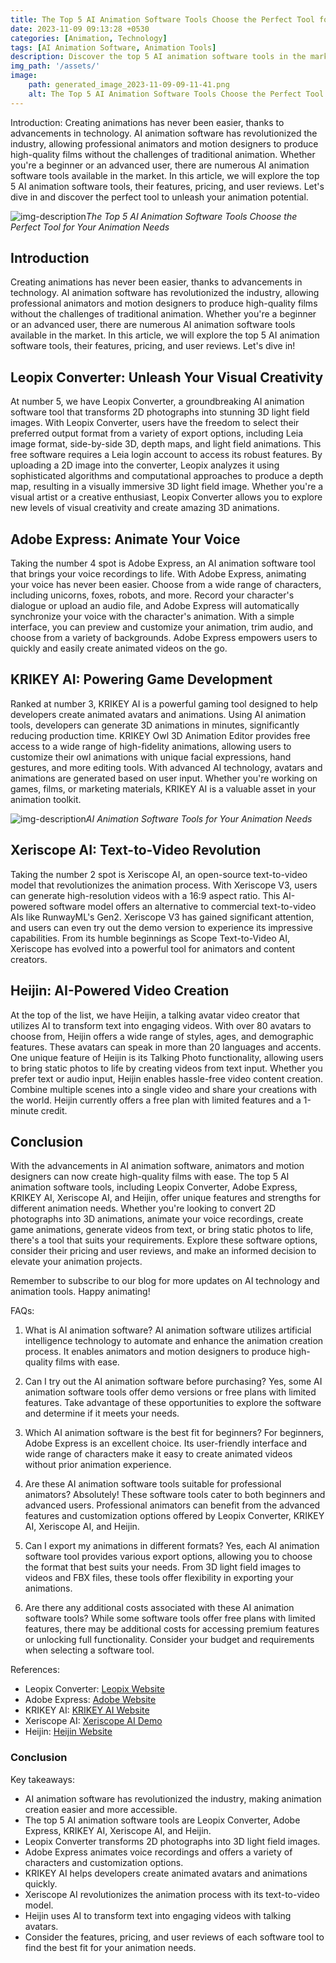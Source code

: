 ```yaml
---
title: The Top 5 AI Animation Software Tools Choose the Perfect Tool for Your Animation Needs
date: 2023-11-09 09:13:28 +0530
categories: [Animation, Technology]
tags: [AI Animation Software, Animation Tools]
description: Discover the top 5 AI animation software tools in the market and find the perfect fit for your animation needs. From Leopix Converter to Heijin, explore their features, pricing, and user reviews to create stunning animations effortlessly.
img_path: '/assets/'
image:
    path: generated_image_2023-11-09-09-11-41.png
    alt: The Top 5 AI Animation Software Tools Choose the Perfect Tool for Your Animation Needs
---
```




Introduction:
Creating animations has never been easier, thanks to advancements in technology. AI animation software has revolutionized the industry, allowing professional animators and motion designers to produce high-quality films without the challenges of traditional animation. Whether you're a beginner or an advanced user, there are numerous AI animation software tools available in the market. In this article, we will explore the top 5 AI animation software tools, their features, pricing, and user reviews. Let's dive in and discover the perfect tool to unleash your animation potential.

![img-description](generated_image_2023-11-09-09-11-41.png)_The Top 5 AI Animation Software Tools Choose the Perfect Tool for Your Animation Needs_

## Introduction ##
Creating animations has never been easier, thanks to advancements in technology. AI animation software has revolutionized the industry, allowing professional animators and motion designers to produce high-quality films without the challenges of traditional animation. Whether you're a beginner or an advanced user, there are numerous AI animation software tools available in the market. In this article, we will explore the top 5 AI animation software tools, their features, pricing, and user reviews. Let's dive in!

## Leopix Converter: Unleash Your Visual Creativity ##
At number 5, we have Leopix Converter, a groundbreaking AI animation software tool that transforms 2D photographs into stunning 3D light field images. With Leopix Converter, users have the freedom to select their preferred output format from a variety of export options, including Leia image format, side-by-side 3D, depth maps, and light field animations. This free software requires a Leia login account to access its robust features. By uploading a 2D image into the converter, Leopix analyzes it using sophisticated algorithms and computational approaches to produce a depth map, resulting in a visually immersive 3D light field image. Whether you're a visual artist or a creative enthusiast, Leopix Converter allows you to explore new levels of visual creativity and create amazing 3D animations.

## Adobe Express: Animate Your Voice ##
Taking the number 4 spot is Adobe Express, an AI animation software tool that brings your voice recordings to life. With Adobe Express, animating your voice has never been easier. Choose from a wide range of characters, including unicorns, foxes, robots, and more. Record your character's dialogue or upload an audio file, and Adobe Express will automatically synchronize your voice with the character's animation. With a simple interface, you can preview and customize your animation, trim audio, and choose from a variety of backgrounds. Adobe Express empowers users to quickly and easily create animated videos on the go.

## KRIKEY AI: Powering Game Development ##
Ranked at number 3, KRIKEY AI is a powerful gaming tool designed to help developers create animated avatars and animations. Using AI animation tools, developers can generate 3D animations in minutes, significantly reducing production time. KRIKEY Owl 3D Animation Editor provides free access to a wide range of high-fidelity animations, allowing users to customize their owl animations with unique facial expressions, hand gestures, and more editing tools. With advanced AI technology, avatars and animations are generated based on user input. Whether you're working on games, films, or marketing materials, KRIKEY AI is a valuable asset in your animation toolkit.

![img-description](generated_image_2023-11-09-11-27-16.png)_AI Animation Software Tools for Your Animation Needs_

## Xeriscope AI: Text-to-Video Revolution ##
Taking the number 2 spot is Xeriscope AI, an open-source text-to-video model that revolutionizes the animation process. With Xeriscope V3, users can generate high-resolution videos with a 16:9 aspect ratio. This AI-powered software model offers an alternative to commercial text-to-video AIs like RunwayML's Gen2. Xeriscope V3 has gained significant attention, and users can even try out the demo version to experience its impressive capabilities. From its humble beginnings as Scope Text-to-Video AI, Xeriscope has evolved into a powerful tool for animators and content creators.

## Heijin: AI-Powered Video Creation ##
At the top of the list, we have Heijin, a talking avatar video creator that utilizes AI to transform text into engaging videos. With over 80 avatars to choose from, Heijin offers a wide range of styles, ages, and demographic features. These avatars can speak in more than 20 languages and accents. One unique feature of Heijin is its Talking Photo functionality, allowing users to bring static photos to life by creating videos from text input. Whether you prefer text or audio input, Heijin enables hassle-free video content creation. Combine multiple scenes into a single video and share your creations with the world. Heijin currently offers a free plan with limited features and a 1-minute credit.

## Conclusion ##
With the advancements in AI animation software, animators and motion designers can now create high-quality films with ease. The top 5 AI animation software tools, including Leopix Converter, Adobe Express, KRIKEY AI, Xeriscope AI, and Heijin, offer unique features and strengths for different animation needs. Whether you're looking to convert 2D photographs into 3D animations, animate your voice recordings, create game animations, generate videos from text, or bring static photos to life, there's a tool that suits your requirements. Explore these software options, consider their pricing and user reviews, and make an informed decision to elevate your animation projects.

Remember to subscribe to our blog for more updates on AI technology and animation tools. Happy animating!

FAQs:
1. What is AI animation software?
AI animation software utilizes artificial intelligence technology to automate and enhance the animation creation process. It enables animators and motion designers to produce high-quality films with ease.

2. Can I try out the AI animation software before purchasing?
Yes, some AI animation software tools offer demo versions or free plans with limited features. Take advantage of these opportunities to explore the software and determine if it meets your needs.

3. Which AI animation software is the best fit for beginners?
For beginners, Adobe Express is an excellent choice. Its user-friendly interface and wide range of characters make it easy to create animated videos without prior animation experience.

4. Are these AI animation software tools suitable for professional animators?
Absolutely! These software tools cater to both beginners and advanced users. Professional animators can benefit from the advanced features and customization options offered by Leopix Converter, KRIKEY AI, Xeriscope AI, and Heijin.

5. Can I export my animations in different formats?
Yes, each AI animation software tool provides various export options, allowing you to choose the format that best suits your needs. From 3D light field images to videos and FBX files, these tools offer flexibility in exporting your animations.

6. Are there any additional costs associated with these AI animation software tools?
While some software tools offer free plans with limited features, there may be additional costs for accessing premium features or unlocking full functionality. Consider your budget and requirements when selecting a software tool.

References:
- Leopix Converter: [Leopix Website](https://www.leopix.co)
- Adobe Express: [Adobe Website](https://www.adobe.com/express)
- KRIKEY AI: [KRIKEY AI Website](https://www.krikey.ai)
- Xeriscope AI: [Xeriscope AI Demo](https://www.xeriscope.com)
- Heijin: [Heijin Website](https://www.heijin.com)

### Conclusion

Key takeaways:
- AI animation software has revolutionized the industry, making animation creation easier and more accessible.
- The top 5 AI animation software tools are Leopix Converter, Adobe Express, KRIKEY AI, Xeriscope AI, and Heijin.
- Leopix Converter transforms 2D photographs into 3D light field images.
- Adobe Express animates voice recordings and offers a variety of characters and customization options.
- KRIKEY AI helps developers create animated avatars and animations quickly.
- Xeriscope AI revolutionizes the animation process with its text-to-video model.
- Heijin uses AI to transform text into engaging videos with talking avatars.
- Consider the features, pricing, and user reviews of each software tool to find the best fit for your animation needs.
